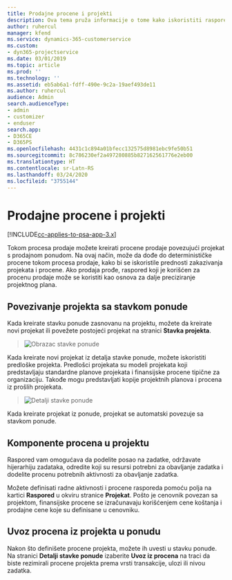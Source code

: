 ```yaml
---
title: Prodajne procene i projekti
description: Ova tema pruža informacije o tome kako iskoristiti raspored i procene u procesu prodaje.
author: ruhercul
manager: kfend
ms.service: dynamics-365-customerservice
ms.custom:
- dyn365-projectservice
ms.date: 03/01/2019
ms.topic: article
ms.prod: ''
ms.technology: ''
ms.assetid: eb5ab6a1-fdff-490e-9c2a-19aef493de11
ms.author: ruhercul
audience: Admin
search.audienceType:
- admin
- customizer
- enduser
search.app:
- D365CE
- D365PS
ms.openlocfilehash: 4431c1c894a01bfecc132575d8981ebc9fe50b51
ms.sourcegitcommit: 8c786230ef2a497280885b827162561776e2eb00
ms.translationtype: HT
ms.contentlocale: sr-Latn-RS
ms.lasthandoff: 03/24/2020
ms.locfileid: "3755144"
---
```

# <a name="sales-estimates-and-projects"></a>Prodajne procene i projekti

[!INCLUDE[cc-applies-to-psa-app-3.x](../includes/cc-applies-to-psa-app-3x.md)]

Tokom procesa prodaje možete kreirati procene prodaje povezujući projekat s prodajnom ponudom. Na ovaj način, može da dođe do determinističke procene tokom procesa prodaje, kako bi se iskoristile prednosti zakazivanja projekata i procene. Ako prodaja prođe, raspored koji je korišćen za procenu prodaje može se koristiti kao osnova za dalje preciziranje projektnog plana.

## <a name="linking-a-project-to-a-quote-line"></a>Povezivanje projekta sa stavkom ponude

Kada kreirate stavku ponude zasnovanu na projektu, možete da kreirate novi projekat ili povežete postojeći projekat na stranici **Stavka projekta**. 

> ![Obrazac stavke ponude](media/project-8.png)
 
Kada kreirate novi projekat iz detalja stavke ponude, možete iskoristiti predloške projekta. Predlošci projekata su modeli projekata koji predstavljaju standardne planove projekata i finansijske procene tipične za organizaciju. Takođe mogu predstavljati kopije projektnih planova i procena iz prošlih projekata.

> ![Detalji stavke ponude](media/project-9.png)
  
Kada kreirate projekat iz ponude, projekat se automatski povezuje sa stavkom ponude.

## <a name="components-of-estimates-in-a-project"></a>Komponente procena u projektu

Raspored vam omogućava da podelite posao na zadatke, održavate hijerarhiju zadataka, odredite koji su resursi potrebni za obavljanje zadatka i dodelite procenu potrebnih aktivnosti za obavljanje zadatka.

Možete definisati radne aktivnosti i procene rasporeda pomoću polja na kartici **Raspored** u okviru stranice **Projekat**. Pošto je cenovnik povezan sa projektom, finansijske procene se izračunavaju korišćenjem cene koštanja i prodajne cene koje su definisane u cenovniku.

## <a name="importing-estimates-from-a-project-into-a-quote"></a>Uvoz procena iz projekta u ponudu

Nakon što definišete procene projekta, možete ih uvesti u stavku ponude. Na stranici **Detalji stavke ponude** izaberite **Uvoz iz procena** na traci da biste rezimirali procene projekta prema vrsti transakcije, ulozi ili nivou zadatka.
